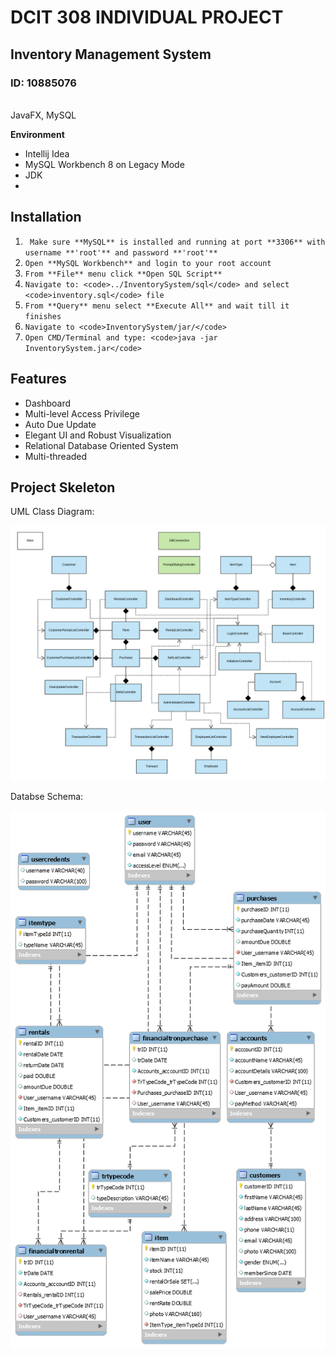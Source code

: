 # DCIT 308 INDIVIDUAL PROJECT

## Inventory Management System 

### ID: 10885076

<br>JavaFX, MySQL
<br>


**Environment**
- Intellij Idea
- MySQL Workbench 8 on Legacy Mode
- JDK 
- 

## Installation
1. ``` Make sure **MySQL** is installed and running at port **3306** with username **'root'** and password **'root'**```
2. ```Open **MySQL Workbench** and login to your root account```
3. ```From **File** menu click **Open SQL Script**```
4. ```Navigate to: <code>../InventorySystem/sql</code> and select <code>inventory.sql</code> file```
5. ```From **Query** menu select **Execute All** and wait till it finishes```
6. ```Navigate to <code>InventorySystem/jar/</code>```
7. ```Open CMD/Terminal and type: <code>java -jar InventorySystem.jar</code>```


## Features
- Dashboard
- Multi-level Access Privilege
- Auto Due Update
- Elegant UI and Robust Visualization
- Relational Database Oriented System
- Multi-threaded


## Project Skeleton
UML Class Diagram:

![UML](images/diagrams/simplified-uml.png)

Databse Schema:

![EER Diagram](images/diagrams/schema.png)
